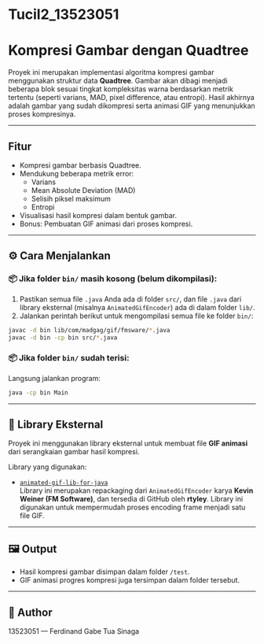 # Tucil2_13523051

# Kompresi Gambar dengan Quadtree

Proyek ini merupakan implementasi algoritma kompresi gambar menggunakan struktur data **Quadtree**. Gambar akan dibagi menjadi beberapa blok sesuai tingkat kompleksitas warna berdasarkan metrik tertentu (seperti varians, MAD, pixel difference, atau entropi). Hasil akhirnya adalah gambar yang sudah dikompresi serta animasi GIF yang menunjukkan proses kompresinya.

---

## Fitur

- Kompresi gambar berbasis Quadtree.
- Mendukung beberapa metrik error:
  - Varians
  - Mean Absolute Deviation (MAD)
  - Selisih piksel maksimum
  - Entropi
- Visualisasi hasil kompresi dalam bentuk gambar.
- Bonus: Pembuatan GIF animasi dari proses kompresi.

---

## ⚙️ Cara Menjalankan

### 📦 Jika folder `bin/` masih kosong (belum dikompilasi):
1. Pastikan semua file `.java` Anda ada di folder `src/`, dan file `.java` dari library eksternal (misalnya `AnimatedGifEncoder`) ada di dalam folder `lib/`.
2. Jalankan perintah berikut untuk mengompilasi semua file ke folder `bin/`:

```bash
javac -d bin lib/com/madgag/gif/fmsware/*.java
javac -d bin -cp bin src/*.java
```

### 📦 Jika folder `bin/` sudah terisi:
Langsung jalankan program:

```bash
java -cp bin Main
```

---

## 🧩 Library Eksternal

Proyek ini menggunakan library eksternal untuk membuat file **GIF animasi** dari serangkaian gambar hasil kompresi.

Library yang digunakan:

- [`animated-gif-lib-for-java`](https://github.com/rtyley/animated-gif-lib-for-java)  
  Library ini merupakan repackaging dari `AnimatedGifEncoder` karya **Kevin Weiner (FM Software)**, dan tersedia di GitHub oleh **rtyley**. Library ini digunakan untuk mempermudah proses encoding frame menjadi satu file GIF.

---

## 🖼️ Output

- Hasil kompresi gambar disimpan dalam folder `/test`.
- GIF animasi progres kompresi juga tersimpan dalam folder tersebut.

---

## 👤 Author

13523051 — Ferdinand Gabe Tua Sinaga

